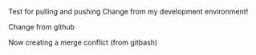 Test for pulling and pushing
Change from my development environment!

Change from github

Now creating a merge conflict (from gitbash)
